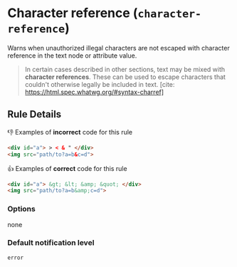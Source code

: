 # Character reference (`character-reference`)

Warns when unauthorized illegal characters are not escaped with character reference in the text node or attribute value.

> In certain cases described in other sections, text may be mixed with **character references**. These can be used to escape characters that couldn't otherwise legally be included in text.
> [cite: https://html.spec.whatwg.org/#syntax-charref]

## Rule Details

👎 Examples of **incorrect** code for this rule

```html
<div id="a"> > < & " </div>
<img src="path/to?a=b&c=d">
```

👍 Examples of **correct** code for this rule

```html
<div id="a"> &gt; &lt; &amp; &quot; </div>
<img src="path/to?a=b&amp;c=d">
```

### Options

none

### Default notification level

`error`
